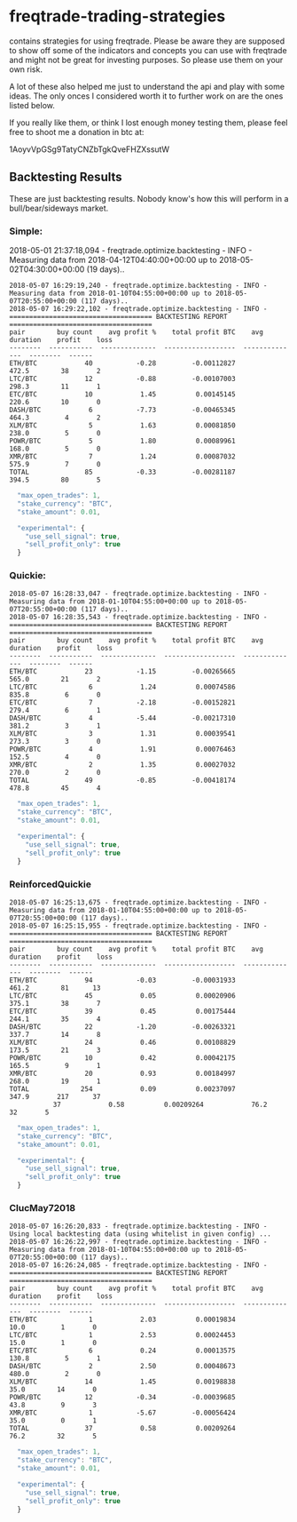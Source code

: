 # freqtrade-trading-strategies
contains strategies for using freqtrade. Please be aware they are supposed to show off some of the indicators and concepts you can use with freqtrade and might not be great for investing purposes. So please use them on your own risk.

A lot of these also helped me just to understand the api and play with some ideas. The only onces I considered worth it to further work on are the ones listed below.

If you really like them, or think I lost enough money testing them, please feel free to shoot me a donation in btc at:

1AoyvVpGSg9TatyCNZbTgkQveFHZXssutW


## Backtesting Results

These are just backtesting results. Nobody know's how this will perform in a bull/bear/sideways market.

### Simple:

2018-05-01 21:37:18,094 - freqtrade.optimize.backtesting - INFO - Measuring data from 2018-04-12T04:40:00+00:00 up to 2018-05-02T04:30:00+00:00 (19 days)..

```
2018-05-07 16:29:19,240 - freqtrade.optimize.backtesting - INFO - Measuring data from 2018-01-10T04:55:00+00:00 up to 2018-05-07T20:55:00+00:00 (117 days)..
2018-05-07 16:29:22,102 - freqtrade.optimize.backtesting - INFO -
==================================== BACKTESTING REPORT ====================================
pair        buy count    avg profit %    total profit BTC    avg duration    profit    loss
--------  -----------  --------------  ------------------  --------------  --------  ------
ETH/BTC            40           -0.28         -0.00112827           472.5        38       2
LTC/BTC            12           -0.88         -0.00107003           298.3        11       1
ETC/BTC            10            1.45          0.00145145           220.6        10       0
DASH/BTC            6           -7.73         -0.00465345           464.3         4       2
XLM/BTC             5            1.63          0.00081850           238.0         5       0
POWR/BTC            5            1.80          0.00089961           168.0         5       0
XMR/BTC             7            1.24          0.00087032           575.9         7       0
TOTAL              85           -0.33         -0.00281187           394.5        80       5

```

``` javascript
  "max_open_trades": 1,
  "stake_currency": "BTC",
  "stake_amount": 0.01,

  "experimental": {
    "use_sell_signal": true,
    "sell_profit_only": true
  }
```

### Quickie:

```
2018-05-07 16:28:33,047 - freqtrade.optimize.backtesting - INFO - Measuring data from 2018-01-10T04:55:00+00:00 up to 2018-05-07T20:55:00+00:00 (117 days)..
2018-05-07 16:28:35,543 - freqtrade.optimize.backtesting - INFO -
==================================== BACKTESTING REPORT ====================================
pair        buy count    avg profit %    total profit BTC    avg duration    profit    loss
--------  -----------  --------------  ------------------  --------------  --------  ------
ETH/BTC            23           -1.15         -0.00265665           565.0        21       2
LTC/BTC             6            1.24          0.00074586           835.8         6       0
ETC/BTC             7           -2.18         -0.00152821           279.4         6       1
DASH/BTC            4           -5.44         -0.00217310           381.2         3       1
XLM/BTC             3            1.31          0.00039541           273.3         3       0
POWR/BTC            4            1.91          0.00076463           152.5         4       0
XMR/BTC             2            1.35          0.00027032           270.0         2       0
TOTAL              49           -0.85         -0.00418174           478.8        45       4
```

``` javascript
  "max_open_trades": 1,
  "stake_currency": "BTC",
  "stake_amount": 0.01,

  "experimental": {
    "use_sell_signal": true,
    "sell_profit_only": true
  }
```

### ReinforcedQuickie

```
2018-05-07 16:25:13,675 - freqtrade.optimize.backtesting - INFO - Measuring data from 2018-01-10T04:55:00+00:00 up to 2018-05-07T20:55:00+00:00 (117 days)..
2018-05-07 16:25:15,955 - freqtrade.optimize.backtesting - INFO -
==================================== BACKTESTING REPORT ====================================
pair        buy count    avg profit %    total profit BTC    avg duration    profit    loss
--------  -----------  --------------  ------------------  --------------  --------  ------
ETH/BTC            94           -0.03         -0.00031933           461.2        81      13
LTC/BTC            45            0.05          0.00020906           375.1        38       7
ETC/BTC            39            0.45          0.00175444           244.1        35       4
DASH/BTC           22           -1.20         -0.00263321           337.7        14       8
XLM/BTC            24            0.46          0.00108829           173.5        21       3
POWR/BTC           10            0.42          0.00042175           165.5         9       1
XMR/BTC            20            0.93          0.00184997           268.0        19       1
TOTAL             254            0.09          0.00237097           347.9       217      37
           37            0.58          0.00209264            76.2        32       5

```

``` javascript
  "max_open_trades": 1,
  "stake_currency": "BTC",
  "stake_amount": 0.01,

  "experimental": {
    "use_sell_signal": true,
    "sell_profit_only": true
  }
```

### ClucMay72018

```
2018-05-07 16:26:20,833 - freqtrade.optimize.backtesting - INFO - Using local backtesting data (using whitelist in given config) ...
2018-05-07 16:26:22,997 - freqtrade.optimize.backtesting - INFO - Measuring data from 2018-01-10T04:55:00+00:00 up to 2018-05-07T20:55:00+00:00 (117 days)..
2018-05-07 16:26:24,085 - freqtrade.optimize.backtesting - INFO -
==================================== BACKTESTING REPORT ====================================
pair        buy count    avg profit %    total profit BTC    avg duration    profit    loss
--------  -----------  --------------  ------------------  --------------  --------  ------
ETH/BTC             1            2.03          0.00019834            10.0         1       0
LTC/BTC             1            2.53          0.00024453            15.0         1       0
ETC/BTC             6            0.24          0.00013575           130.8         5       1
DASH/BTC            2            2.50          0.00048673           480.0         2       0
XLM/BTC            14            1.45          0.00198838            35.0        14       0
POWR/BTC           12           -0.34         -0.00039685            43.8         9       3
XMR/BTC             1           -5.67         -0.00056424            35.0         0       1
TOTAL              37            0.58          0.00209264            76.2        32       5
```

``` javascript
  "max_open_trades": 1,
  "stake_currency": "BTC",
  "stake_amount": 0.01,

  "experimental": {
    "use_sell_signal": true,
    "sell_profit_only": true
  }
```
